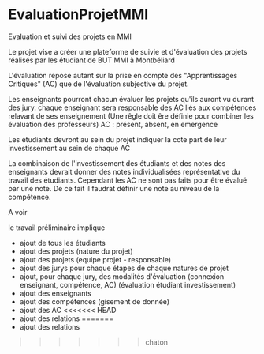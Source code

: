 # EvaluationProjetMMI
Evaluation et suivi des projets en MMI

Le projet vise a créer une plateforme de suivie et d'évaluation des projets réalisés par les étudiant de BUT MMI à Montbéliard

L'évaluation repose autant sur la prise en compte des "Apprentissages Critiques" (AC) que de l'évaluation subjective du projet.

Les enseignants pourront chacun évaluer les projets qu'ils auront vu durant des jury. chaque enseignant sera responsable des AC liés aux compétences relavant de ses enseignement
(Une rêgle doit êre définie pour combiner les évaluation des professeurs)
AC : présent, absent, en emergence

Les étudiants devront au sein du projet indiquer la cote part de leur investissement au sein de chaque AC 

La combinaison de l'investissement des étudiants et des notes des enseignants devrait donner des notes individualisées représentative du travail des étudiants.
Cependant les AC ne sont pas faits pour être évalué par une note. De ce fait il faudrat définir une note au niveau de la compétence.

A voir

le travail préliminaire implique
- ajout de tous les étudiants
- ajout des projets (nature du projet)
- ajout des projets (equipe projet - responsable)
- ajout des jurys pour chaque étapes de chaque natures de projet
- ajout, pour chaque jury, des modalités d'évaluation (connexion enseignant, compétence, AC) (évaluation étudiant investissement)
- ajout des enseignants
- ajout des compétences (gisement de donnée)
- ajout des AC
<<<<<<< HEAD
- ajout des relations
=======
- ajout des relations

>>>>>>> chaton
